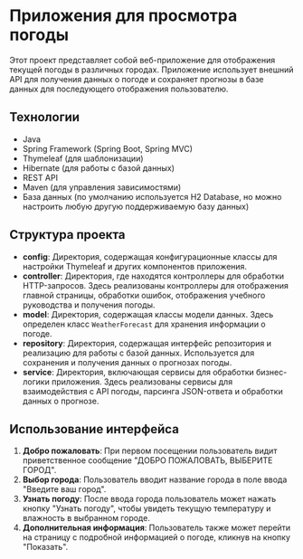 # Приложения для просмотра погоды

Этот проект представляет собой веб-приложение для отображения текущей погоды в различных городах. Приложение использует внешний API для получения данных о погоде и сохраняет прогнозы в базе данных для последующего отображения пользователю.

## Технологии

- Java
- Spring Framework (Spring Boot, Spring MVC)
- Thymeleaf (для шаблонизации)
- Hibernate (для работы с базой данных)
- REST API
- Maven (для управления зависимостями)
- База данных (по умолчанию используется H2 Database, но можно настроить любую другую поддерживаемую базу данных)

## Структура проекта

- **config**: Директория, содержащая конфигурационные классы для настройки Thymeleaf и других компонентов приложения.
- **controller**: Директория, где находятся контроллеры для обработки HTTP-запросов. Здесь реализованы контроллеры для отображения главной страницы, обработки ошибок, отображения учебного руководства и получения погоды.
- **model**: Директория, содержащая классы модели данных. Здесь определен класс `WeatherForecast` для хранения информации о погоде.
- **repository**: Директория, содержащая интерфейс репозитория и реализацию для работы с базой данных. Используется для сохранения и получения данных о прогнозах погоды.
- **service**: Директория, включающая сервисы для обработки бизнес-логики приложения. Здесь реализованы сервисы для взаимодействия с API погоды, парсинга JSON-ответа и обработки данных о прогнозе.

## Использование интерфейса

1. **Добро пожаловать**: При первом посещении пользователь видит приветственное сообщение "ДОБРО ПОЖАЛОВАТЬ, ВЫБЕРИТЕ ГОРОД".
2. **Выбор города**: Пользователь вводит название города в поле ввода "Введите ваш город".
3. **Узнать погоду**: После ввода города пользователь может нажать кнопку "Узнать погоду", чтобы увидеть текущую температуру и влажность в выбранном городе.
4. **Дополнительная информация**: Пользователь также может перейти на страницу с подробной информацией о погоде, кликнув на кнопку "Показать".
